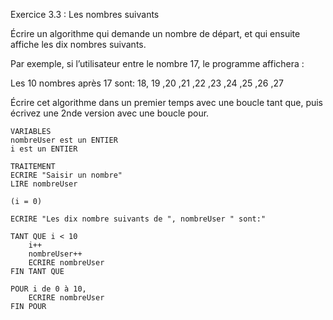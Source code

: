 Exercice 3.3 : Les nombres suivants

Écrire un algorithme qui demande un nombre de départ, et qui ensuite affiche les dix nombres suivants.

Par exemple, si l’utilisateur entre le nombre 17, le programme affichera :

Les 10 nombres après 17 sont: 18, 19 ,20 ,21 ,22 ,23 ,24 ,25 ,26 ,27

Écrire cet algorithme dans un premier temps avec une boucle tant que, puis écrivez une 2nde version avec une boucle pour.

```
VARIABLES
nombreUser est un ENTIER
i est un ENTIER

TRAITEMENT
ECRIRE "Saisir un nombre"
LIRE nombreUser

(i = 0)

ECRIRE "Les dix nombre suivants de ", nombreUser " sont:"

TANT QUE i < 10
	i++
	nombreUser++
	ECRIRE nombreUser
FIN TANT QUE

POUR i de 0 à 10, 
	ECRIRE nombreUser
FIN POUR
```